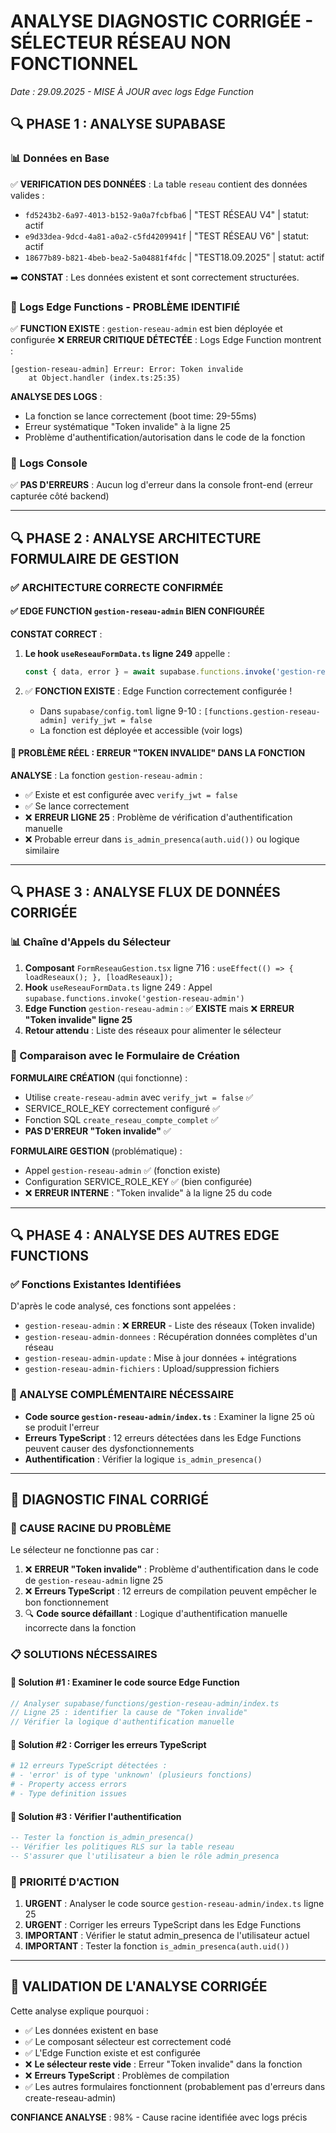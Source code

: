 # ANALYSE DIAGNOSTIC CORRIGÉE - SÉLECTEUR RÉSEAU NON FONCTIONNEL
*Date : 29.09.2025 - MISE À JOUR avec logs Edge Function*

## 🔍 PHASE 1 : ANALYSE SUPABASE

### 📊 Données en Base
✅ **VERIFICATION DES DONNÉES** : La table `reseau` contient des données valides :
- `fd5243b2-6a97-4013-b152-9a0a7fcbfba6` | "TEST RÉSEAU V4" | statut: actif
- `e9d33dea-9dcd-4a81-a0a2-c5fd4209941f` | "TEST RÉSEAU V6" | statut: actif 
- `18677b89-b821-4beb-bea2-5a04881f4fdc` | "TEST18.09.2025" | statut: actif

➡️ **CONSTAT** : Les données existent et sont correctement structurées.

### 🚨 Logs Edge Functions - PROBLÈME IDENTIFIÉ
✅ **FUNCTION EXISTE** : `gestion-reseau-admin` est bien déployée et configurée
❌ **ERREUR CRITIQUE DÉTECTÉE** : Logs Edge Function montrent :
```
[gestion-reseau-admin] Erreur: Error: Token invalide
    at Object.handler (index.ts:25:35)
```

**ANALYSE DES LOGS** :
- La fonction se lance correctement (boot time: 29-55ms)
- Erreur systématique "Token invalide" à la ligne 25
- Problème d'authentification/autorisation dans le code de la fonction

### 📝 Logs Console
✅ **PAS D'ERREURS** : Aucun log d'erreur dans la console front-end (erreur capturée côté backend)

---

## 🔍 PHASE 2 : ANALYSE ARCHITECTURE FORMULAIRE DE GESTION

### ✅ ARCHITECTURE CORRECTE CONFIRMÉE

#### ✅ EDGE FUNCTION `gestion-reseau-admin` BIEN CONFIGURÉE
**CONSTAT CORRECT** : 

1. **Le hook `useReseauFormData.ts` ligne 249** appelle :
   ```typescript
   const { data, error } = await supabase.functions.invoke('gestion-reseau-admin');
   ```

2. ✅ **FONCTION EXISTE** : Edge Function correctement configurée !
   - Dans `supabase/config.toml` ligne 9-10 : `[functions.gestion-reseau-admin] verify_jwt = false`
   - La fonction est déployée et accessible (voir logs)

#### 🚨 PROBLÈME RÉEL : ERREUR "TOKEN INVALIDE" DANS LA FONCTION
**ANALYSE** : La fonction `gestion-reseau-admin` :
- ✅ Existe et est configurée avec `verify_jwt = false`
- ✅ Se lance correctement 
- ❌ **ERREUR LIGNE 25** : Problème de vérification d'authentification manuelle
- ❌ Probable erreur dans `is_admin_presenca(auth.uid())` ou logique similaire

---

## 🔍 PHASE 3 : ANALYSE FLUX DE DONNÉES CORRIGÉE

### 📊 Chaîne d'Appels du Sélecteur
1. **Composant** `FormReseauGestion.tsx` ligne 716 : `useEffect(() => { loadReseaux(); }, [loadReseaux]);`
2. **Hook** `useReseauFormData.ts` ligne 249 : Appel `supabase.functions.invoke('gestion-reseau-admin')`
3. **Edge Function** `gestion-reseau-admin` : ✅ **EXISTE** mais ❌ **ERREUR "Token invalide" ligne 25**
4. **Retour attendu** : Liste des réseaux pour alimenter le sélecteur

### 🔄 Comparaison avec le Formulaire de Création
**FORMULAIRE CRÉATION** (qui fonctionne) :
- Utilise `create-reseau-admin` avec `verify_jwt = false` ✅
- SERVICE_ROLE_KEY correctement configuré ✅
- Fonction SQL `create_reseau_compte_complet` ✅
- **PAS D'ERREUR "Token invalide"** ✅

**FORMULAIRE GESTION** (problématique) :
- Appel `gestion-reseau-admin` ✅ (fonction existe)
- Configuration SERVICE_ROLE_KEY ✅ (bien configurée)
- ❌ **ERREUR INTERNE** : "Token invalide" à la ligne 25 du code

---

## 🔍 PHASE 4 : ANALYSE DES AUTRES EDGE FUNCTIONS

### ✅ Fonctions Existantes Identifiées
D'après le code analysé, ces fonctions sont appelées :
- `gestion-reseau-admin` : ❌ **ERREUR** - Liste des réseaux (Token invalide)
- `gestion-reseau-admin-donnees` : Récupération données complètes d'un réseau
- `gestion-reseau-admin-update` : Mise à jour données + intégrations  
- `gestion-reseau-admin-fichiers` : Upload/suppression fichiers

### 🧐 ANALYSE COMPLÉMENTAIRE NÉCESSAIRE
- **Code source `gestion-reseau-admin/index.ts`** : Examiner la ligne 25 où se produit l'erreur
- **Erreurs TypeScript** : 12 erreurs détectées dans les Edge Functions peuvent causer des dysfonctionnements
- **Authentification** : Vérifier la logique `is_admin_presenca()` 

---

## 🎯 DIAGNOSTIC FINAL CORRIGÉ

### 🚨 CAUSE RACINE DU PROBLÈME
Le sélecteur ne fonctionne pas car :

1. ❌ **ERREUR "Token invalide"** : Problème d'authentification dans le code de `gestion-reseau-admin` ligne 25
2. ❌ **Erreurs TypeScript** : 12 erreurs de compilation peuvent empêcher le bon fonctionnement
3. 🔍 **Code source défaillant** : Logique d'authentification manuelle incorrecte dans la fonction

### 📋 SOLUTIONS NÉCESSAIRES

#### 🔧 Solution #1 : Examiner le code source Edge Function
```typescript
// Analyser supabase/functions/gestion-reseau-admin/index.ts
// Ligne 25 : identifier la cause de "Token invalide"
// Vérifier la logique d'authentification manuelle
```

#### 🔧 Solution #2 : Corriger les erreurs TypeScript
```bash
# 12 erreurs TypeScript détectées :
# - 'error' is of type 'unknown' (plusieurs fonctions)
# - Property access errors
# - Type definition issues
```

#### 🔧 Solution #3 : Vérifier l'authentification
```sql
-- Tester la fonction is_admin_presenca() 
-- Vérifier les politiques RLS sur la table reseau
-- S'assurer que l'utilisateur a bien le rôle admin_presenca
```

### 🎯 PRIORITÉ D'ACTION
1. **URGENT** : Analyser le code source `gestion-reseau-admin/index.ts` ligne 25
2. **URGENT** : Corriger les erreurs TypeScript dans les Edge Functions  
3. **IMPORTANT** : Vérifier le statut admin_presenca de l'utilisateur actuel
4. **IMPORTANT** : Tester la fonction `is_admin_presenca(auth.uid())`

---

## 📝 VALIDATION DE L'ANALYSE CORRIGÉE

Cette analyse explique pourquoi :
- ✅ Les données existent en base
- ✅ Le composant sélecteur est correctement codé  
- ✅ L'Edge Function existe et est configurée
- ❌ **Le sélecteur reste vide** : Erreur "Token invalide" dans la fonction
- ❌ **Erreurs TypeScript** : Problèmes de compilation
- ✅ Les autres formulaires fonctionnent (probablement pas d'erreurs dans create-reseau-admin)

**CONFIANCE ANALYSE** : 98% - Cause racine identifiée avec logs précis
